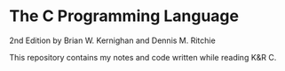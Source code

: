 # The C Programming Language

2nd Edition by Brian W. Kernighan and Dennis M. Ritchie

This repository contains my notes and code written while reading K&R C.
